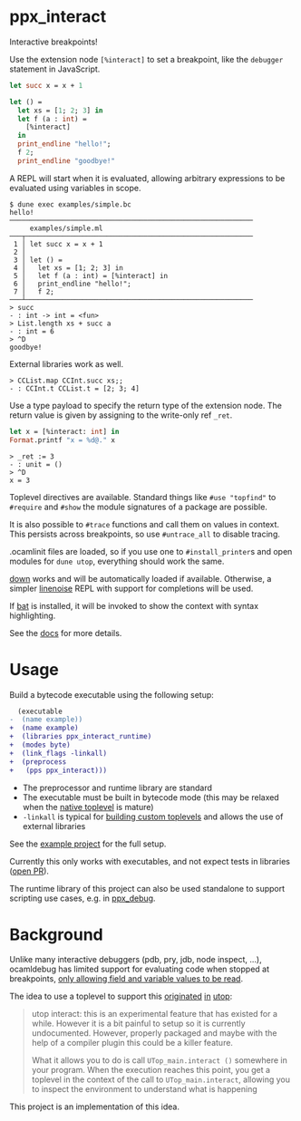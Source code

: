 
# ppx_interact

Interactive breakpoints!

Use the extension node `[%interact]` to set a breakpoint, like the `debugger` statement in JavaScript.

```ocaml
let succ x = x + 1

let () =
  let xs = [1; 2; 3] in
  let f (a : int) =
    [%interact]
  in
  print_endline "hello!";
  f 2;
  print_endline "goodbye!"
```

A REPL will start when it is evaluated, allowing arbitrary expressions to be evaluated using variables in scope.

```
$ dune exec examples/simple.bc
hello!
────────────────────────────────────────────────────────────
     examples/simple.ml
───┬────────────────────────────────────────────────────────
 1 │ let succ x = x + 1
 2 │
 3 │ let () =
 4 │   let xs = [1; 2; 3] in
 5 │   let f (a : int) = [%interact] in
 6 │   print_endline "hello!";
 7 │   f 2;
───┴────────────────────────────────────────────────────────
> succ
- : int -> int = <fun>
> List.length xs + succ a
- : int = 6
> ^D
goodbye!
```

External libraries work as well.

```
> CCList.map CCInt.succ xs;;
- : CCInt.t CCList.t = [2; 3; 4]
```

Use a type payload to specify the return type of the extension node. The return value is given by assigning to the write-only ref `_ret`.

```ocaml
let x = [%interact: int] in
Format.printf "x = %d@." x
```

```
> _ret := 3
- : unit = ()
> ^D
x = 3
```

Toplevel directives are available. Standard things like `#use "topfind"` to `#require` and `#show` the module signatures of a package are possible.

It is also possible to `#trace` functions and call them on values in context. This persists across breakpoints, so use `#untrace_all` to disable tracing.

.ocamlinit files are loaded, so if you use one to `#install_printer`s and open modules for `dune utop`, everything should work the same.

[down](https://github.com/dbuenzli/down) works and will be automatically loaded if available. Otherwise, a simpler [linenoise](https://github.com/ocaml-community/ocaml-linenoise/) REPL with support for completions will be used.

If [bat](https://github.com/sharkdp/bat) is installed, it will be invoked to show the context with syntax highlighting.

See the [docs](docs.md) for more details.

# Usage

Build a bytecode executable using the following setup:

```diff
  (executable
-  (name example))
+  (name example)
+  (libraries ppx_interact_runtime)
+  (modes byte)
+  (link_flags -linkall)
+  (preprocess
+   (pps ppx_interact)))
```

- The preprocessor and runtime library are standard
- The executable must be built in bytecode mode (this may be relaxed when the [native toplevel](https://github.com/ocaml/RFCs/pull/15) is mature)
- `-linkall` is typical for [building custom toplevels](https://dune.readthedocs.io/en/stable/quick-start.html#building-a-custom-toplevel) and allows the use of external libraries

See the [example project](example) for the full setup.

Currently this only works with executables, and not expect tests in libraries ([open PR](https://github.com/ocaml/dune/pull/5622)).

The runtime library of this project can also be used standalone to support scripting use cases, e.g. in [ppx_debug](https://github.com/dariusf/ppx_debug).

# Background

Unlike many interactive debuggers (pdb, pry, jdb, node inspect, ...), ocamldebug has limited support for evaluating code when stopped at breakpoints, [only allowing field and variable values to be read](https://v2.ocaml.org/manual/debugger.html#s%3Adebugger-examining-values).

The idea to use a toplevel to support this [originated](https://sympa.inria.fr/sympa/arc/caml-list/2017-05/msg00124.html) [in](https://github.com/ocaml-community/utop/issues/158) [utop](https://github.com/ocaml-community/utop/tree/master/examples/interact):

> utop interact: this is an experimental feature that has existed for a while. However it is a bit painful to setup so it is currently undocumented. However, properly packaged and maybe with the help of a compiler plugin this could be a killer feature.
>
> What it allows you to do is call `UTop_main.interact ()` somewhere in your program. When the execution reaches this point, you get a toplevel in the context of the call to `UTop_main.interact`, allowing you to inspect the environment to understand what is happening

This project is an implementation of this idea.
